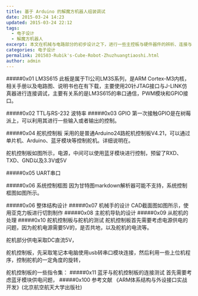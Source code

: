 ```yaml
---
title: 基于 Arduino 的解魔方机器人组装调试
date: 2015-03-24 14:23
updated: 2015-03-24 22:12
tags: 
  - 电子设计
  - 解魔方机器人
excerpt: 本文在机械与电路部分的初步设计之下，进行一些主控板与硬件器件的辨析、连接与调试。
categories: 电子设计
permalink: 201503-Rubik's-Cube-Robot-Zhuzhuangtiaoshi.html
author: admin
---
```


#####0x01 LM3S615
此板是属于TI公司LM3S系列，是ARM Cortex-M3内核，相关手册以及电路图、说明书也在[](http://download)有下载，主要使用20针JTAG接口与J-LINK仿真器进行连接调试，主要有关系的是LM3S615的串口通信，PWM模块和GPIO接口。

#####0x02 TTL与RS-232
波特率
#####0x03 GPIO
第一次接触GPIO是在树莓派上，可以利用其进行一些输入或者输出的控制。

#####0x04 舵机控制板
采用的是普通Arduino24路舵机控制板V4.21，可以通过单片机、Arduino、蓝牙模块等控制舵机。详细说明在[]()。

舵机控制板如图所示，电源，中间可以使用蓝牙模块进行控制，预留了RXD、TXD、GND以及3.3V或5V

#####0x05 UART串口

#####0x06 系统控制框图
因为甘特图markdown解析器可能不支持，系统控制框图如图所示。

#####0x06 整体结构设计
#####0x07 机械手的设计
CAD截面图如图所示，使用亚克力板进行切割制作
#####0x08 主舵机导轨的设计
#####0x09 从舵机的处理
#####0x10 舵机控制板与舵机的测试
舵机控制板首先需要考虑电源供电的问题，因为舵机电源需要5V的，是否共地，以及舵机的电流等。

舵机部分供电采取DC直流5V，

舵机控制板，先采取笔记本电脑使用usb转串口模块连接，然后利用一些上位机程序，控制舵机的一定角度的旋转，

舵机控制板的一些指令集：
#####0x11 蓝牙与舵机控制板的连接测试
首先需要考虑蓝牙模块供电问题，
#####0x100 参考文献
《ARM体系结构与外设接口实战开发》(北京航空航天大学出版社)

